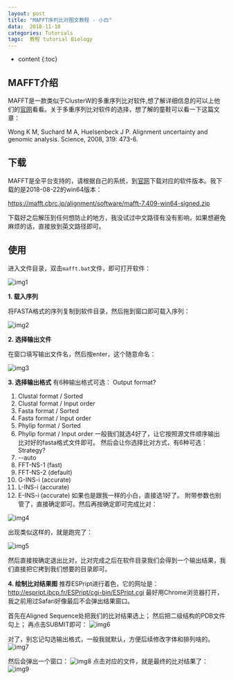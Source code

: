 ```yaml
---
layout: post
title: "MAFFT序列比对图文教程 - 小白"
data:  2018-11-10
categories: Tutorials
tags:  教程 tutorial Biology
---
```


* content
{:toc}
## MAFFT介绍

MAFFT是一款类似于ClusterW的多重序列比对软件,想了解详细信息的可以上他们的[官网](https://mafft.cbrc.jp/alignment/software/)看看。关于多重序列比对软件的选择，想了解的童鞋可以看一下这篇文章：

Wong K M, Suchard M A, Huelsenbeck J P. Alignment uncertainty and genomic analysis. Science, 2008, 319: 473-6.

## 下载

MAFFT是全平台支持的，请根据自己的系统，到[官网](https://mafft.cbrc.jp/alignment/software/)下载对应的软件版本。我下载的是2018-08-22的win64版本：

https://mafft.cbrc.jp/alignment/software/mafft-7.409-win64-signed.zip

下载好之后解压到任何想防止的地方，我没试过中文路径有没有影响，如果想避免麻烦的话，直接放到英文路径即可。

## 使用

进入文件目录，双击`mafft.bat`文件，即可打开软件：

![img1](https://github.com/stogqy/stogqy.github.io/blob/master/_posts/Pics/20181110/1.png)

**1. 载入序列**

将FASTA格式的序列复制到软件目录，然后拖到窗口即可载入序列：

![img2](https://github.com/stogqy/stogqy.github.io/blob/master/_posts/Pics/20181110/2.png)

**2. 选择输出文件**

在窗口填写输出文件名，然后按enter，这个随意命名：

![img3](https://github.com/stogqy/stogqy.github.io/blob/master/_posts/Pics/20181110/3.png)

**3. 选择输出格式**
有6种输出格式可选：
Output format?
  1. Clustal format / Sorted
  2. Clustal format / Input order
  3. Fasta format   / Sorted
  4. Fasta format   / Input order
  5. Phylip format  / Sorted
  6. Phylip format  / Input order
一般我们就选4好了，让它按照源文件顺序输出比对好的fasta格式文件即可。
然后会让你选择比对方式，有6种可选：
Strategy?
  1. --auto
  2. FFT-NS-1 (fast)
  3. FFT-NS-2 (default)
  4. G-INS-i  (accurate)
  5. L-INS-i  (accurate)
  6. E-INS-i  (accurate)
如果也是跟我一样的小白，直接选1好了。
附带参数也别管了，直接确定即可。然后再按确定即可完成比对：

![img4](https://raw.githubusercontent.com/stogqy/stogqy.github.io/master/_posts/Pics/20181110/4.PNG)

出现类似这样的，就是跑完了：

![img5](https://raw.githubusercontent.com/stogqy/stogqy.github.io/master/_posts/Pics/20181110/5.PNG)

然后直接按确定退出比对，比对完成之后在软件目录我们会得到一个输出结果，我们直接把它拷到我们想要的目录即可。

**4. 绘制比对结果图**
推荐ESPript进行着色，它的网址是：
http://espript.ibcp.fr/ESPript/cgi-bin/ESPript.cgi
最好用Chrome浏览器打开，我之前用过Safari好像最后不会弹出结果窗口。

首先在Aligned Sequence处把我们的比对结果选上；
然后把二级结构的PDB文件勾上；
再点击SUBMIT即可：
![img6](https://raw.githubusercontent.com/stogqy/stogqy.github.io/master/_posts/Pics/20181110/6.PNG)

对了，别忘记勾选输出格式，一般我就默认，方便后续修改字体和排列啥的。
![img7](https://raw.githubusercontent.com/stogqy/stogqy.github.io/master/_posts/Pics/20181110/7.PNG)

然后会弹出一个窗口：
![img8](https://raw.githubusercontent.com/stogqy/stogqy.github.io/master/_posts/Pics/20181110/8.PNG)
点击对应的文件，就是最终的比对结果了：
![img9](https://raw.githubusercontent.com/stogqy/stogqy.github.io/master/_posts/Pics/20181110/9.PNG)
